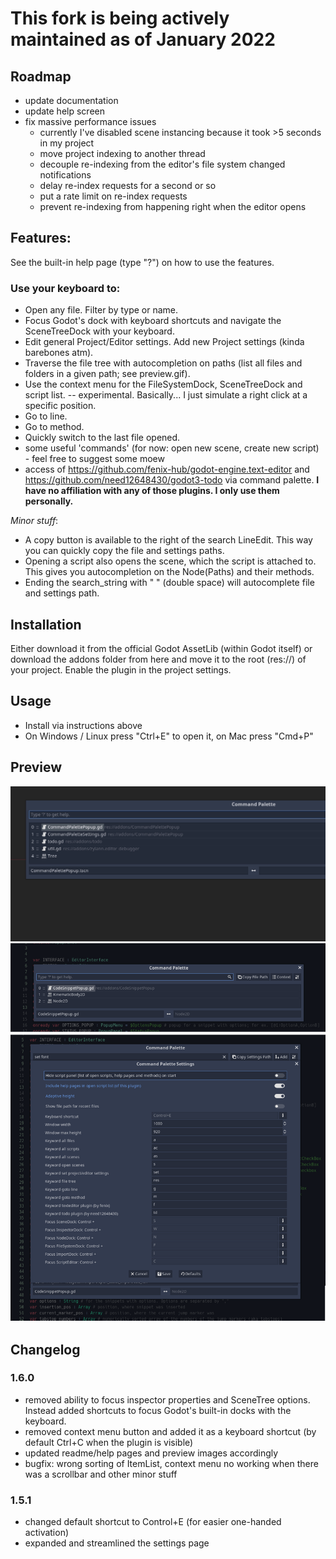 # This fork is being actively maintained as of January 2022

## Roadmap
- update documentation
- update help screen
- fix massive performance issues
  - currently I've disabled scene instancing because it took >5 seconds in my project
  - move project indexing to another thread
  - decouple re-indexing from the editor's file system changed notifications
  - delay re-index requests for a second or so
  - put a rate limit on re-index requests
  - prevent re-indexing from happening right when the editor opens

## Features:

See the built-in help page (type "?") on how to use the features.

### Use your keyboard to:
- Open any file. Filter by type or name. 
- Focus Godot's dock with keyboard shortcuts and navigate the SceneTreeDock with your keyboard.
- Edit general Project/Editor settings. Add new Project settings (kinda barebones atm).
- Traverse the file tree with autocompletion on paths (list all files and folders in a given path; see preview.gif).
- Use the context menu for the FileSystemDock, SceneTreeDock and script list. -- experimental. Basically... I just simulate a right click at a specific position.
- Go to line.
- Go to method.
- Quickly switch to the last file opened.
- some useful 'commands' (for now: open new scene, create new script) - feel free to suggest some moew
- access of https://github.com/fenix-hub/godot-engine.text-editor and https://github.com/need12648430/godot3-todo via command palette. **I have no affiliation with any of those plugins. I only use them personally.**

*Minor stuff*:

- A copy button is available to the right of the search LineEdit. This way you can quickly copy the file and settings paths.
- Opening a script also opens the scene, which the script is attached to. This gives you autocompletion on the Node(Paths) and their methods.
- Ending the search_string with "  " (double space) will autocomplete file and settings path.

## Installation

Either download it from the official Godot AssetLib (within Godot itself) or download the addons folder from here and move it to the root (res://) of your project. Enable the plugin in the project settings.

## Usage

* Install via instructions above
* On Windows / Linux press "Ctrl+E" to open it, on Mac press "Cmd+P"

## Preview

![Preview2](preview2.gif)
![Preview](preview.png)


## Changelog

### 1.6.0

- removed ability to focus inspector properties and SceneTree options. Instead added shortcuts to focus Godot's built-in docks with the keyboard.
- removed context menu button and added it as a keyboard shortcut (by default Ctrl+C when the plugin is visible)
- updated readme/help pages and preview images accordingly
- bugfix: wrong sorting of ItemList, context menu no working when there was a scrollbar and other minor stuff

### 1.5.1

- changed default shortcut to Control+E (for easier one-handed activation)
- expanded and streamlined the settings page 
